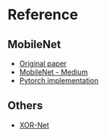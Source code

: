 # Reference

## MobileNet
 * [Original paper](https://arxiv.org/pdf/1704.04861.pdf)
 * [MobileNet - Medium](https://medium.com/@chih.sheng.huang821/%E6%B7%B1%E5%BA%A6%E5%AD%B8%E7%BF%92-mobilenet-depthwise-separable-convolution-f1ed016b3467)
 * [Pytorch implementation](https://github.com/tonylins/pytorch-mobilenet-v2)

 ## Others
 * [XOR-Net](https://pjreddie.com/media/files/papers/xnor.pdf)

